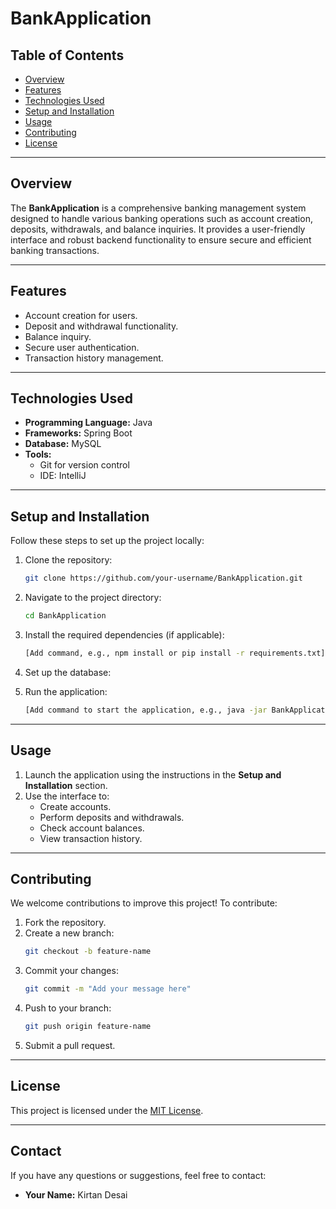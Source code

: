 #  BankApplication

## Table of Contents
- [Overview](#overview)
- [Features](#features)
- [Technologies Used](#technologies-used)
- [Setup and Installation](#setup-and-installation)
- [Usage](#usage)
- [Contributing](#contributing)
- [License](#license)

---

## Overview
The **BankApplication** is a comprehensive banking management system designed to handle various banking operations such as account creation, deposits, withdrawals, and balance inquiries. It provides a user-friendly interface and robust backend functionality to ensure secure and efficient banking transactions.

---

## Features
- Account creation for users.
- Deposit and withdrawal functionality.
- Balance inquiry.
- Secure user authentication.
- Transaction history management.

---

## Technologies Used
- **Programming Language:** Java
- **Frameworks:**  Spring Boot
- **Database:** MySQL
- **Tools:**
  - Git for version control
  - IDE: IntelliJ

---

## Setup and Installation
Follow these steps to set up the project locally:

1. Clone the repository:
   ```bash
   git clone https://github.com/your-username/BankApplication.git
   ```
2. Navigate to the project directory:
   ```bash
   cd BankApplication
   ```
3. Install the required dependencies (if applicable):
   ```bash
   [Add command, e.g., npm install or pip install -r requirements.txt]
   ```
4. Set up the database:
   

5. Run the application:
   ```bash
   [Add command to start the application, e.g., java -jar BankApplication.jar or npm start]
   ```

---

## Usage
1. Launch the application using the instructions in the **Setup and Installation** section.
2. Use the interface to:
   - Create accounts.
   - Perform deposits and withdrawals.
   - Check account balances.
   - View transaction history.

---

## Contributing
We welcome contributions to improve this project! To contribute:
1. Fork the repository.
2. Create a new branch:
   ```bash
   git checkout -b feature-name
   ```
3. Commit your changes:
   ```bash
   git commit -m "Add your message here"
   ```
4. Push to your branch:
   ```bash
   git push origin feature-name
   ```
5. Submit a pull request.

---

## License
This project is licensed under the [MIT License](LICENSE).

---

## Contact
If you have any questions or suggestions, feel free to contact:
- **Your Name:** Kirtan Desai

